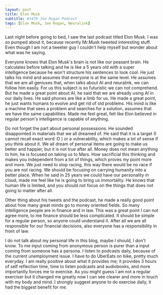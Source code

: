 ```yaml
---
layout: post
title: Elon Musk
subtitle: #1470 Joe Rogan Podcast
tags: [Elon Musk, Joe Rogan, Neuralink]
---
```


  Last night before going to bed, I saw the last podcast titled Elon Musk. I was so pumped about it, because recently Mr.Musk tweeted interesting stuff. Even though I am not a tweeter guy I couldn't help myself but wonder about what was he saying.
  
  Everyone knows that Elon Musk's brain is not like our peasant brain. He calculates before talking and he is like a 5 years old with a super intelligence because he won't structure his sentences to look cool. He just talks his mind and assumes that everyone is at the same level. He assumes that we are all geniuses that, when talks about AI and neuralink, we can follow him easily. For us this subject is so futuristic we can not comprehend. But he made a great point about AI, he said that we are already using AI in our daily lives. He said phones are like a limb for us. He made a great point, he just wants humans to evolve and get rid of old problems. His mind is like a machine that sees a problem and searches for a solution, assumes that we have the same capabilities. Made me feel great, felt like Elon believed in regular person's intelligence is capable of anything.
   
   Do not forget the part about personal possessions. He sounded disappointed in materials that we all dreamed of. He said that it is a target (I cannot recall exact word :D ) or a vulnerability, which makes a lot of sense if you think about it. We all dream of personal items are going to make us better and happier, but it is not true after all. Money does not mean anything to him, he is focused on taking us to Mars. How sacrificial this thinking and makes you independent from a lot of things, which proves my point more and more. We just need to stop racing, this way there would be no race if you are not racing. We should be focusing on carrying humanity into a better place. When he said in 25 years we could have our personality in cloud, made me feel like he is going to bring us immortality. He knows that human life is limited, and you should not focus on the things that does not going to matter after all.
   
   Other thing about his tweets and the podcast, he made a really good point about how many great minds go to money oriented fields. So many intelligence people are in finance and in law. This was a great point I can not agree more, to me finance should be less complicated. It should be simple for a regular person, so anyone could understand it. After all we are all responsible for our financial decisions, also everyone has a responsibility in front of law.
   
   I do not talk about my personal life in this blog, maybe I should, I don't know. To me input coming from anonymous person is purer than a input coming from someone has a persona. I listen to podcasts daily, because of the current unemployment issue. I have to do UberEats on bike, pretty much everyday. I am really positive about what it provides me; it provides 3 hours of self reflection time, time to listen podcasts and audiobooks, and more importantly forces me to exercise. As you might guess I am not a regular exerciser but it changed me greatly now I can see clearer and more in touch with my body and mind. I strongly suggest anyone to do exercise daily, it had the biggest benefit for me.
